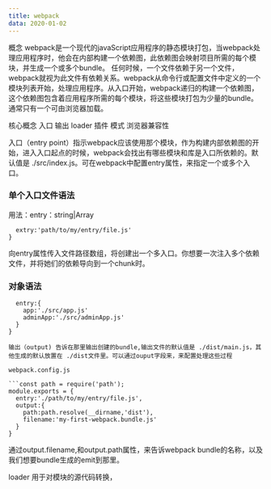 ```yaml
---
title: webpack
data: 2020-01-02
---
```

概念
webpack是一个现代的javaScript应用程序的静态模块打包，当webpack处理应用程序时，他会在内部构建一个依赖图，此依赖图会映射项目所需的每个模块，并生成一个或多个bundle。
任何时候，一个文件依赖于另一个文件，webpack就视为此文件有依赖关系。webpack从命令行或配置文件中定义的一个模块列表开始，处理应用程序。从入口开始，webpack递归的构建一个依赖图，这个依赖图包含着应用程序所需的每个模块，将这些模块打包为少量的bundle。通常只有一个可由浏览器加载。
<!--MORE-->
核心概念
  入口
  输出
  loader
  插件
  模式
  浏览器兼容性

  入口（entry point）指示webpack应该使用那个模块，作为构建内部依赖图的开始，进入入口起点的时候，webpack会找出有哪些模块和库是入口所依赖的。默认值是 ./src/index.js。可在webpack中配置entry属性，来指定一个或多个入口。

  ### 单个入口文件语法
  用法：entry：string|Array <string>

  ``` module.export={
    extry:'path/to/my/entry/file.js'
  }
  ```
  向entry属性传入文件路径数组，将创建出一个多入口。你想要一次注入多个依赖文件，并将她们的依赖导向到一个chunk时。

  ### 对象语法
  ```module.export={
    entry:{
      app:'./src/app.js'
      adminApp:'./src/adminApp.js'
    }
  }

  输出（output) 告诉在那里输出创建的bundle,输出文件的默认值是 ./dist/main.js，其他生成的默认放置在 ./dist文件里。可以通过ouput字段来，来配置处理这些过程

  webpack.config.js

  ```const path = require('path');
  module.exports = {
    entry:'./path/to/my/entry/file.js',
    output:{
      path:path.resolve(__dirname,'dist'),
      filename:'my-first-webpack.bundle.js'
    }
  }
  ```
通过output.filename,和output.path属性，来告诉webpack bundle的名称，以及我们想要bundle生成的emit到那里。


loader 
用于对模块的源代码转换，

